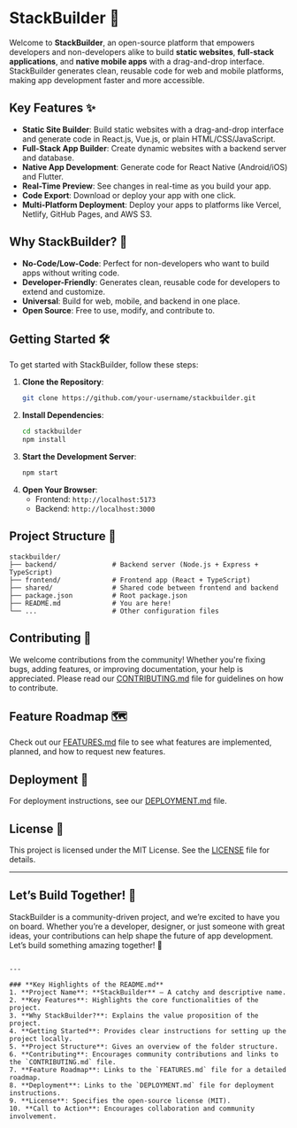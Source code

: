 
# StackBuilder 🚀

Welcome to **StackBuilder**, an open-source platform that empowers developers and non-developers alike to build **static websites**, **full-stack applications**, and **native mobile apps** with a drag-and-drop interface. StackBuilder generates clean, reusable code for web and mobile platforms, making app development faster and more accessible.

## Key Features ✨
- **Static Site Builder**: Build static websites with a drag-and-drop interface and generate code in React.js, Vue.js, or plain HTML/CSS/JavaScript.
- **Full-Stack App Builder**: Create dynamic websites with a backend server and database.
- **Native App Development**: Generate code for React Native (Android/iOS) and Flutter.
- **Real-Time Preview**: See changes in real-time as you build your app.
- **Code Export**: Download or deploy your app with one click.
- **Multi-Platform Deployment**: Deploy your apps to platforms like Vercel, Netlify, GitHub Pages, and AWS S3.

## Why StackBuilder? 🤔
- **No-Code/Low-Code**: Perfect for non-developers who want to build apps without writing code.
- **Developer-Friendly**: Generates clean, reusable code for developers to extend and customize.
- **Universal**: Build for web, mobile, and backend in one place.
- **Open Source**: Free to use, modify, and contribute to.

## Getting Started 🛠️
To get started with StackBuilder, follow these steps:

1. **Clone the Repository**:
   ```bash
   git clone https://github.com/your-username/stackbuilder.git
   ```
2. **Install Dependencies**:
   ```bash
   cd stackbuilder
   npm install
   ```
3. **Start the Development Server**:
   ```bash
   npm start
   ```
4. **Open Your Browser**:
   - Frontend: `http://localhost:5173`
   - Backend: `http://localhost:3000`

## Project Structure 📂
```
stackbuilder/
├── backend/              # Backend server (Node.js + Express + TypeScript)
├── frontend/             # Frontend app (React + TypeScript)
├── shared/               # Shared code between frontend and backend
├── package.json          # Root package.json
├── README.md             # You are here!
└── ...                   # Other configuration files
```

## Contributing 🤝
We welcome contributions from the community! Whether you're fixing bugs, adding features, or improving documentation, your help is appreciated. Please read our [CONTRIBUTING.md](CONTRIBUTING.md) file for guidelines on how to contribute.

## Feature Roadmap 🗺️
Check out our [FEATURES.md](FEATURES.md) file to see what features are implemented, planned, and how to request new features.

## Deployment 🚀
For deployment instructions, see our [DEPLOYMENT.md](DEPLOYMENT.md) file.

## License 📜
This project is licensed under the MIT License. See the [LICENSE](LICENSE) file for details.

---

## Let’s Build Together! 🌟
StackBuilder is a community-driven project, and we’re excited to have you on board. Whether you’re a developer, designer, or just someone with great ideas, your contributions can help shape the future of app development. Let’s build something amazing together! 🚀
```

---

### **Key Highlights of the README.md**
1. **Project Name**: **StackBuilder** – A catchy and descriptive name.
2. **Key Features**: Highlights the core functionalities of the project.
3. **Why StackBuilder?**: Explains the value proposition of the project.
4. **Getting Started**: Provides clear instructions for setting up the project locally.
5. **Project Structure**: Gives an overview of the folder structure.
6. **Contributing**: Encourages community contributions and links to the `CONTRIBUTING.md` file.
7. **Feature Roadmap**: Links to the `FEATURES.md` file for a detailed roadmap.
8. **Deployment**: Links to the `DEPLOYMENT.md` file for deployment instructions.
9. **License**: Specifies the open-source license (MIT).
10. **Call to Action**: Encourages collaboration and community involvement.

